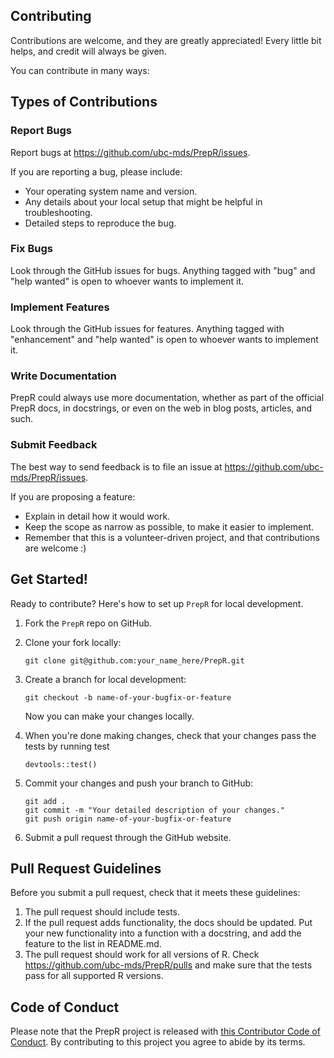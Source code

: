 ## Contributing

Contributions are welcome, and they are greatly appreciated! Every little bit
helps, and credit will always be given.

You can contribute in many ways:

## Types of Contributions

### Report Bugs

Report bugs at https://github.com/ubc-mds/PrepR/issues.

If you are reporting a bug, please include:

* Your operating system name and version.
* Any details about your local setup that might be helpful in troubleshooting.
* Detailed steps to reproduce the bug.

### Fix Bugs

Look through the GitHub issues for bugs. Anything tagged with "bug" and "help
wanted" is open to whoever wants to implement it.

### Implement Features

Look through the GitHub issues for features. Anything tagged with "enhancement"
and "help wanted" is open to whoever wants to implement it.

### Write Documentation

PrepR could always use more documentation, whether as part of the
official PrepR docs, in docstrings, or even on the web in blog posts,
articles, and such.

### Submit Feedback

The best way to send feedback is to file an issue at https://github.com/ubc-mds/PrepR/issues.

If you are proposing a feature:

* Explain in detail how it would work.
* Keep the scope as narrow as possible, to make it easier to implement.
* Remember that this is a volunteer-driven project, and that contributions
  are welcome :)

## Get Started!

Ready to contribute? Here's how to set up `PrepR` for local development.

1. Fork the `PrepR` repo on GitHub.

2. Clone your fork locally:

	```
	git clone git@github.com:your_name_here/PrepR.git
	```

3. Create a branch for local development:

	```
	git checkout -b name-of-your-bugfix-or-feature
	```

   	Now you can make your changes locally.

4. When you're done making changes, check that your changes pass the tests by running test

	```
	devtools::test()
	```

5. Commit your changes and push your branch to GitHub:

	```
	git add .
	git commit -m "Your detailed description of your changes."
	git push origin name-of-your-bugfix-or-feature
	```

6. Submit a pull request through the GitHub website.

## Pull Request Guidelines

Before you submit a pull request, check that it meets these guidelines:

1. The pull request should include tests.
2. If the pull request adds functionality, the docs should be updated. Put
   your new functionality into a function with a docstring, and add the
   feature to the list in README.md.
3. The pull request should work for all versions of R. Check https://github.com/ubc-mds/PrepR/pulls and make sure that the tests pass for all supported R versions.


## Code of Conduct

Please note that the PrepR project is released with [this Contributor Code of Conduct](CONDUCT.md). By contributing to this project you agree to abide by its terms.

